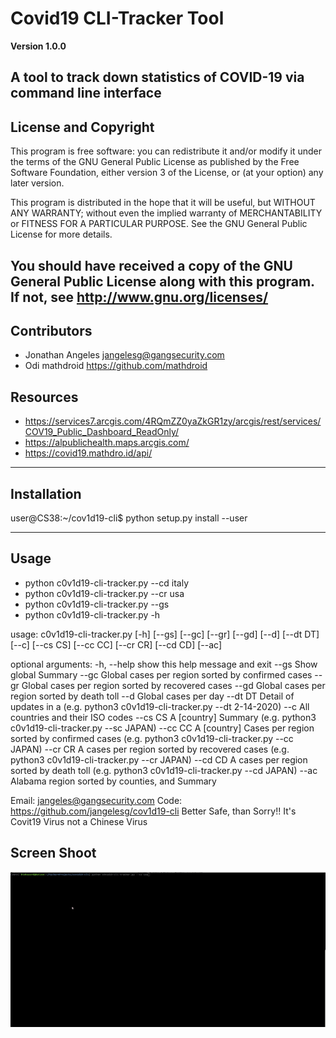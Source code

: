 #  Covid19 CLI-Tracker Tool

**Version 1.0.0**

A tool to track down statistics of COVID-19 via command line interface 
 ---
 ## License and Copyright 
 This program is free software: you can redistribute it and/or modify
it under the terms of the GNU General Public License as published by
the Free Software Foundation, either version 3 of the License, or
(at your option) any later version.

This program is distributed in the hope that it will be useful,
but WITHOUT ANY WARRANTY; without even the implied warranty of
MERCHANTABILITY or FITNESS FOR A PARTICULAR PURPOSE.  See the
GNU General Public License for more details.

You should have received a copy of the GNU General Public License
along with this program.  If not, see <http://www.gnu.org/licenses/>
---
## Contributors 
-  Jonathan Angeles <jangelesg@gangsecurity.com>
-  Odi mathdroid https://github.com/mathdroid
## Resources 
- https://services7.arcgis.com/4RQmZZ0yaZkGR1zy/arcgis/rest/services/COV19_Public_Dashboard_ReadOnly/
- https://alpublichealth.maps.arcgis.com/
- https://covid19.mathdro.id/api/

---
## Installation

user@CS38:~/cov1d19-cli$ python setup.py install --user

---
## Usage 
- python c0v1d19-cli-tracker.py --cd italy 
- python c0v1d19-cli-tracker.py --cr usa
- python c0v1d19-cli-tracker.py --gs
- python c0v1d19-cli-tracker.py -h

usage: c0v1d19-cli-tracker.py [-h] [--gs] [--gc] [--gr] [--gd] [--d] [--dt DT] [--c] [--cs CS] [--cc CC] [--cr CR] [--cd CD] [--ac]

optional arguments:
  -h, --help  show this help message and exit
  --gs        Show global Summary
  --gc        Global cases per region sorted by confirmed cases
  --gr        Global cases per region sorted by recovered cases
  --gd        Global cases per region sorted by death toll
  --d         Global cases per day
  --dt DT     Detail of updates in a (e.g. python3 c0v1d19-cli-tracker.py --dt 2-14-2020)
  --c         All countries and their ISO codes
  --cs CS     A [country] Summary (e.g. python3 c0v1d19-cli-tracker.py --sc JAPAN)
  --cc CC     A [country] Cases per region sorted by confirmed cases (e.g. python3 c0v1d19-cli-tracker.py --cc JAPAN)
  --cr CR     A cases per region sorted by recovered cases (e.g. python3 c0v1d19-cli-tracker.py --cr JAPAN)
  --cd CD     A cases per region sorted by death toll (e.g. python3 c0v1d19-cli-tracker.py --cd JAPAN)
  --ac        Alabama region sorted by counties, and Summary

Email: jangeles@gangsecurity.com
Code: https://github.com/jangelesg/cov1d19-cli
Better Safe, than Sorry!!
It's Covit19 Virus not a Chinese Virus 

## Screen Shoot 

![](https://github.com/jangelesg/cov1d19-cli/blob/master/tools/covid19_1.gif)

